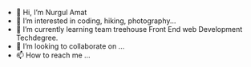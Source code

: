 - 👋 Hi, I’m Nurgul Amat
- 👀 I’m interested in coding, hiking, photography...
- 🌱 I’m currently learning team treehouse Front End web Development Techdegree.
- 💞️ I’m looking to collaborate on ...
- 📫 How to reach me ...

<!---
nurgul212/nurgul212 is a ✨ special ✨ repository because its `README.md` (this file) appears on your GitHub profile.
You can click the Preview link to take a look at your changes.
--->
